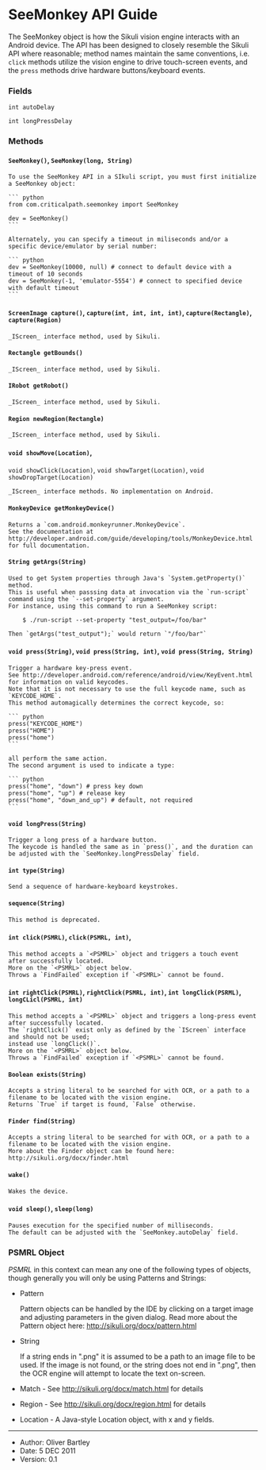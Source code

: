 # SeeMonkey API Guide #

The SeeMonkey object is how the Sikuli vision engine interacts with an Android device.
The API has been designed to closely resemble the Sikuli API where reasonable; method names maintain the same conventions,
i.e. `click` methods utilize the vision engine to drive touch-screen events, and the `press` methods drive hardware buttons/keyboard events.

### Fields ###

`int autoDelay`

`int longPressDelay`

### Methods ###

#### `SeeMonkey()`, `SeeMonkey(long, String)`

    To use the SeeMonkey API in a SIkuli script, you must first initialize a SeeMonkey object:
    
    ``` python
    from com.criticalpath.seemonkey import SeeMonkey
    
    dev = SeeMonkey()
    ```
    
    Alternately, you can specify a timeout in miliseconds and/or a specific device/emulator by serial number:
    
    ``` python
    dev = SeeMonkey(10000, null) # connect to default device with a timeout of 10 seconds
    dev = SeeMonkey(-1, 'emulator-5554') # connect to specified device with default timeout
    ```


#### `ScreenImage capture()`, `capture(int, int, int, int)`, `capture(Rectangle)`, `capture(Region)`

    _IScreen_ interface method, used by Sikuli.


#### `Rectangle getBounds()`

    _IScreen_ interface method, used by Sikuli.
   
    
#### `IRobot getRobot()`

    _IScreen_ interface method, used by Sikuli.


#### `Region newRegion(Rectangle)`

    _IScreen_ interface method, used by Sikuli.


#### `void showMove(Location)`,
`void showClick(Location)`,
`void showTarget(Location)`,
`void showDropTarget(Location)`

    _IScreen_ interface methods. No implementation on Android.


#### `MonkeyDevice getMonkeyDevice()`

    Returns a `com.android.monkeyrunner.MonkeyDevice`.
    See the documentation at http://developer.android.com/guide/developing/tools/MonkeyDevice.html for full documentation.

    
#### `String getArgs(String)`

    Used to get System properties through Java's `System.getProperty()` method.
    This is useful when passsing data at invocation via the `run-script` command using the `--set-property` argument.
    For instance, using this command to run a SeeMonkey script:
        
        $ ./run-script --set-property "test_output=/foo/bar"
        
    Then `getArgs("test_output");` would return `"/foo/bar"`
 
    
#### `void press(String)`, `void press(String, int)`, `void press(String, String)`

    Trigger a hardware key-press event.
    See http://developer.android.com/reference/android/view/KeyEvent.html for information on valid keycodes.
    Note that it is not necessary to use the full keycode name, such as `KEYCODE_HOME`.
    This method automagically determines the correct keycode, so:
    
    ``` python
    press("KEYCODE_HOME")
    press("HOME")
    press("home")
    ```
    
    all perform the same action.
    The second argument is used to indicate a type:
    
    ``` python
    press("home", "down") # press key down
    press("home", "up") # release key
    press("home", "down_and_up") # default, not required
    ```


#### `void longPress(String)`

    Trigger a long press of a hardware button.
    The keycode is handled the same as in `press()`, and the duration can be adjusted with the `SeeMonkey.longPressDelay` field.    


#### `int type(String)`
    
    Send a sequence of hardware-keyboard keystrokes.
        
        
#### `sequence(String)`

    This method is deprecated.
    
    
#### `int click(PSMRL)`, `click(PSMRL, int)`,

    This method accepts a `<PSMRL>` object and triggers a touch event after successfully located.
    More on the `<PSMRL>` object below.
    Throws a `FindFailed` exception if `<PSMRL>` cannot be found.


#### `int rightClick(PSMRL)`, `rightClick(PSMRL, int)`, `int longClick(PSRML)`, `longCLicl(PSMRL, int)`

    This method accepts a `<PSMRL>` object and triggers a long-press event after successfully located.
    The `rightClick()` exist only as defined by the `IScreen` interface and should not be used;
    instead use `longClick()`.
    More on the `<PSMRL>` object below.
    Throws a `FindFailed` exception if `<PSMRL>` cannot be found.


#### `Boolean exists(String)`
    
    Accepts a string literal to be searched for with OCR, or a path to a filename to be located with the vision engine.
    Returns `True` if target is found, `False` otherwise.

#### `Finder find(String)`

    Accepts a string literal to be searched for with OCR, or a path to a filename to be located with the vision engine.
    More about the Finder object can be found here: http://sikuli.org/docx/finder.html


#### `wake()`

    Wakes the device.
 
    
#### `void sleep()`, `sleep(long)`

    Pauses execution for the specified number of milliseconds.
    The default can be adjusted with the `SeeMonkey.autoDelay` field.
 
    
### PSMRL Object ###

_PSMRL_ in this context can mean any one of the following types of objects, though generally you will only be using Patterns and Strings:

* Pattern

    Pattern objects can be handled by the IDE by clicking on a target image and adjusting parameters in the given dialog.
    Read more about the Pattern object here: http://sikuli.org/docx/pattern.html

* String

    If a string ends in ".png" it is assumed to be a path to an image file to be used.
    If the image is not found, or the string does not end in ".png", then the OCR engine will attempt to locate the text on-screen.
    
* Match - See http://sikuli.org/docx/match.html for details
* Region - See http://sikuli.org/docx/region.html for details
* Location - A Java-style Location object, with x and y fields.

-----
* Author: Oliver Bartley
* Date: 5 DEC 2011
* Version: 0.1